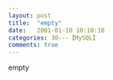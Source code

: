```yaml
---
layout: post
title:  "empty"
date:   2001-01-10 10:10:10
categories: 30---【MySQL】
comments: true
---
```

empty

